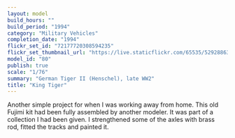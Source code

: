 ```yaml
---
layout: model
build_hours: ""
build_period: "1994"
category: "Military Vehicles"
completion_date: "1994"
flickr_set_id: "72177720308594235"
flickr_set_thumbnail_url: "https://live.staticflickr.com/65535/52928863905_e11c26418d_m.jpg"
model_id: "80"
publish: true
scale: "1/76"
summary: "German Tiger II (Henschel), late WW2"
title: "King Tiger"
---
```


Another simple project for when I was working away from home. This old Fujimi kit had been fully assembled by another modeler. It was part of a collection I had been given. I strengthened some of the axles with brass rod, fitted the tracks and painted it.
